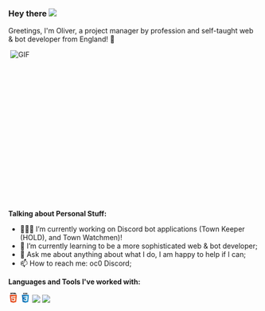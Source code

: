 ### Hey there <img src="https://media.giphy.com/media/hvRJCLFzcasrR4ia7z/giphy.gif" width="25px">
 
Greetings, I'm Oliver, a project manager by profession and self-taught web & bot developer from England! 💼
 
  <img align="right" alt="GIF" src="https://media0.giphy.com/media/LmNwrBhejkK9EFP504/giphy.gif?cid=ecf05e47mce9e1ogcflc5xetmyvch9cpn95elgmgt08lrcnb&rid=giphy.gif" width="500" height="320" />
 
**Talking about Personal Stuff:**
 
- 👨🏽‍💻 I’m currently working on Discord bot applications (Town Keeper (HOLD), and Town Watchmen)! 
- 🌱 I’m currently learning to be a more sophisticated web & bot developer; 
- 💬 Ask me about anything about what I do, I am happy to help if I can;
- 📫 How to reach me: oc0 Discord;
 
**Languages and Tools I've worked with:**  
 
<code><img height="20" src="https://raw.githubusercontent.com/github/explore/80688e429a7d4ef2fca1e82350fe8e3517d3494d/topics/html/html.png"></code>
<code><img height="20" src="https://raw.githubusercontent.com/github/explore/80688e429a7d4ef2fca1e82350fe8e3517d3494d/topics/css/css.png"></code>
<code><img height="20" src="https://upload.wikimedia.org/wikipedia/commons/thumb/c/c3/Python-logo-notext.svg/1869px-Python-logo-notext.svg.png"></code>
<code><img height="20" src="https://w1.pngwing.com/pngs/136/126/png-transparent-javascript-logo-angularjs-nodejs-computer-programming-web-development-computer-software-jquery-yellow.png"></code>
